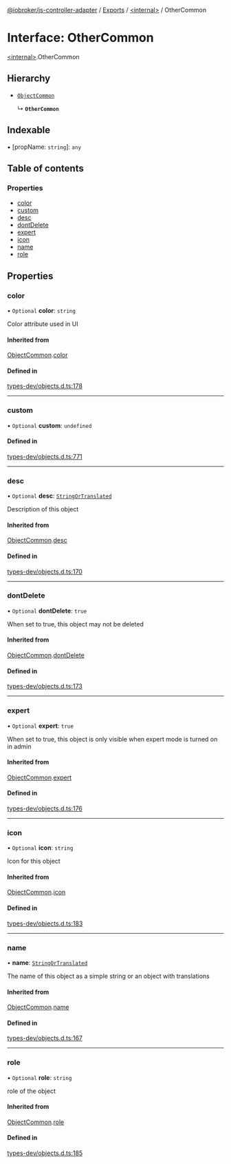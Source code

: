 [@iobroker/js-controller-adapter](../README.md) / [Exports](../modules.md) / [\<internal\>](../modules/internal_.md) / OtherCommon

# Interface: OtherCommon

[\<internal\>](../modules/internal_.md).OtherCommon

## Hierarchy

- [`ObjectCommon`](internal_.ObjectCommon.md)

  ↳ **`OtherCommon`**

## Indexable

▪ [propName: `string`]: `any`

## Table of contents

### Properties

- [color](internal_.OtherCommon.md#color)
- [custom](internal_.OtherCommon.md#custom)
- [desc](internal_.OtherCommon.md#desc)
- [dontDelete](internal_.OtherCommon.md#dontdelete)
- [expert](internal_.OtherCommon.md#expert)
- [icon](internal_.OtherCommon.md#icon)
- [name](internal_.OtherCommon.md#name)
- [role](internal_.OtherCommon.md#role)

## Properties

### color

• `Optional` **color**: `string`

Color attribute used in UI

#### Inherited from

[ObjectCommon](internal_.ObjectCommon.md).[color](internal_.ObjectCommon.md#color)

#### Defined in

[types-dev/objects.d.ts:178](https://github.com/ioBroker/ioBroker.js-controller/blob/4020943e/packages/types-dev/objects.d.ts#L178)

___

### custom

• `Optional` **custom**: `undefined`

#### Defined in

[types-dev/objects.d.ts:771](https://github.com/ioBroker/ioBroker.js-controller/blob/4020943e/packages/types-dev/objects.d.ts#L771)

___

### desc

• `Optional` **desc**: [`StringOrTranslated`](../modules/internal_.md#stringortranslated)

Description of this object

#### Inherited from

[ObjectCommon](internal_.ObjectCommon.md).[desc](internal_.ObjectCommon.md#desc)

#### Defined in

[types-dev/objects.d.ts:170](https://github.com/ioBroker/ioBroker.js-controller/blob/4020943e/packages/types-dev/objects.d.ts#L170)

___

### dontDelete

• `Optional` **dontDelete**: ``true``

When set to true, this object may not be deleted

#### Inherited from

[ObjectCommon](internal_.ObjectCommon.md).[dontDelete](internal_.ObjectCommon.md#dontdelete)

#### Defined in

[types-dev/objects.d.ts:173](https://github.com/ioBroker/ioBroker.js-controller/blob/4020943e/packages/types-dev/objects.d.ts#L173)

___

### expert

• `Optional` **expert**: ``true``

When set to true, this object is only visible when expert mode is turned on in admin

#### Inherited from

[ObjectCommon](internal_.ObjectCommon.md).[expert](internal_.ObjectCommon.md#expert)

#### Defined in

[types-dev/objects.d.ts:176](https://github.com/ioBroker/ioBroker.js-controller/blob/4020943e/packages/types-dev/objects.d.ts#L176)

___

### icon

• `Optional` **icon**: `string`

Icon for this object

#### Inherited from

[ObjectCommon](internal_.ObjectCommon.md).[icon](internal_.ObjectCommon.md#icon)

#### Defined in

[types-dev/objects.d.ts:183](https://github.com/ioBroker/ioBroker.js-controller/blob/4020943e/packages/types-dev/objects.d.ts#L183)

___

### name

• **name**: [`StringOrTranslated`](../modules/internal_.md#stringortranslated)

The name of this object as a simple string or an object with translations

#### Inherited from

[ObjectCommon](internal_.ObjectCommon.md).[name](internal_.ObjectCommon.md#name)

#### Defined in

[types-dev/objects.d.ts:167](https://github.com/ioBroker/ioBroker.js-controller/blob/4020943e/packages/types-dev/objects.d.ts#L167)

___

### role

• `Optional` **role**: `string`

role of the object

#### Inherited from

[ObjectCommon](internal_.ObjectCommon.md).[role](internal_.ObjectCommon.md#role)

#### Defined in

[types-dev/objects.d.ts:185](https://github.com/ioBroker/ioBroker.js-controller/blob/4020943e/packages/types-dev/objects.d.ts#L185)
